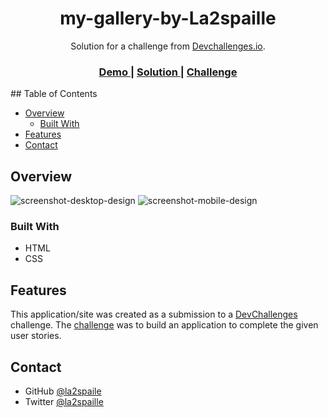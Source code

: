 
<h1 align="center">my-gallery-by-La2spaille</h1>

<div align="center">
   Solution for a challenge from  <a href="http://devchallenges.io" target="_blank">Devchallenges.io</a>.
</div>

<div align="center">
  <h3>
    <a href="https://https://my-gallery-by-La2spaillevercel.app">
      Demo
    </a>
    <span> | </span>
    <a href="https://github.com/la2spaille/my-gallery-by-La2spaille">
      Solution
    </a>
    <span> | </span>
    <a href="https://devchallenges.io/challenges/gcbWLxG6wdennelX7b8I">
      Challenge
    </a>
  </h3>
</div>
## Table of Contents

- [Overview](#overview)
  - [Built With](#built-with)
- [Features](#features)
- [Contact](#contact)

## Overview

![screenshot-desktop-design](design/desktop-design.png)
![screenshot-mobile-design](design/desktop-design.png)

### Built With

- HTML
- CSS

## Features

This application/site was created as a submission to a [DevChallenges](https://devchallenges.io/challenges) challenge. The [challenge](https://devchallenges.io/challenges/gcbWLxG6wdennelX7b8I) was to build an application to complete the given user stories.

## Contact

- GitHub [@la2spaile](https://github.com/la2spaille)
- Twitter [@la2spaille](https://twitter.com/la2spaille)

